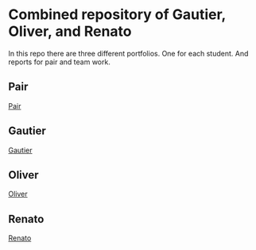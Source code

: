 # Combined repository of Gautier, Oliver, and Renato

In this repo there are three different portfolios. One for each student. And reports for pair and team work.

## Pair
[Pair](/Pair_Folder/Readme.md)
## Gautier
[Gautier](/Gautier/Readme.md)
## Oliver
[Oliver](/Oliver/Readme.md)
## Renato
[Renato](/Renato/Readme.md)
